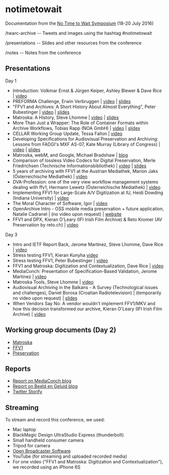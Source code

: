 # notimetowait

Documentation from the [No Time to Wait Symposium](https://mediaarea.net/MediaConch/notimetowait.html) (18-20 July 2016)

/twarc-archive -- Tweets and images using the hashtag #notimetowait

/presentations -- Slides and other resources from the conference

/notes -- Notes from the conference

## Presentations

Day 1

* Introduction: Volkmar Ernst & Jürgen Keiper, Ashley Blewer & Dave Rice | [video](https://www.youtube.com/watch?v=1jL3-6tNVv0)
* PREFORMA Challenge, Erwin Verbruggen | [video](https://www.youtube.com/watch?v=m5-ommDV9Ac) | [slides](https://github.com/preforma/documentation/dissemination/notimetowait/presentations/20160718_berlin_preforma_pdfwithnotes.pdf)
* "FFV1 and Archives: A Short History About Almost Everything", Peter Bubestinger | [video](https://www.youtube.com/watch?v=qPVnSF0oENM) | [slides](https://github.com/preforma/notimetowait/blob/master/presentations/20160718-NoTimeToWait_Symposium.zip)
* Matroska: A History, Steve Lhomme | [video](https://www.youtube.com/watch?v=UTFsTqXJBHs) | [slides](https://github.com/preforma/notimetowait/blob/master/presentations/A%20History.odp)
* More Than Just a Wrapper: The Role of Container Formats within Archive Workflows, Tobias Rapp (NOA GmbH) | [video](https://www.youtube.com/watch?v=22gLfOA47vU) | [slides](https://github.com/preforma/notimetowait/blob/master/presentations/ContainerFormatRole.pdf)
* CELLAR Working Group Update, Tessa Fallon | [video](https://www.youtube.com/watch?v=rlMOh5SEpVY)
* Developing Specifications for Audiovisual Preservation and Archiving: Lessons from FADGI's MXF AS-07, Kate Murray (Library of Congress) | [video](https://www.youtube.com/watch?v=O8uFQXvvAEE) | [slides](https://github.com/preforma/notimetowait/blob/master/presentations/NoTimeToWait2016-MurrayAS07-public.pptx)
* Matroska, webM, and Google, Michael Bradshaw | [blog](http://youtube-eng.blogspot.de/2016/04/a-look-into-youtubes-video-file-anatomy.html)
* Comparison of lossless Video Codecs for Digital Preservation, Merle Friedrichsen (Technische Informationsbibliothek) | [video](https://www.youtube.com/watch?v=GGomd2vqUuU) | [slides](https://github.com/preforma/notimetowait/blob/master/presentations/LightningTalk_Friedrichsen.pdf)
* 5 years of archiving with FFV1 at the Austrian Mediathek, Marion Jaks (Österreichische Mediathek) | [video](https://www.youtube.com/watch?v=1KswtZpaBJw)
* DVA-Profession: one of the very view workflow management systems dealing with ffv1, Hermann Lewetz (Österreichische Mediathek) | [video](https://www.youtube.com/watch?v=qeTl8C_JIbk)
* Implementing FFV1 for Large-Scale A/V Digitization at IU, Heidi Dowding (Indiana University) | [video](https://www.youtube.com/watch?v=l570RIoagFA)
* The Moral Character of Software, Igor | [video](https://www.youtube.com/watch?v=8cKWe5ojKyQ)
* OpenArchive Intro - OSS mobile media preservation + future application, Natalie Cadranel | (no video upon request) | [website](https://open-archive.net/)
* FFV1 and DPX, Kieran O'Leary (IFI Irish Film Archive) & Reto Kromer (AV Preservation by reto.ch) | [video](https://www.youtube.com/watch?v=q54_FirxdX8)

Day 3

* Intro and IETF Report Back, Jerome Martinez, Steve Lhomme, Dave Rice | [video](https://www.youtube.com/watch?v=1n9J-LaCVU0)
* Stress testing FFV1, Kieran Kunyha [video](https://www.youtube.com/watch?v=uCW0hWlSsg8)
* Stress testing FFV1, Peter Bubestinger | [video](https://www.youtube.com/watch?v=_ogZ9t8vINM)
* FFV1 and Matroska: Digitization and Contextualization, Dave Rice | [video](https://youtu.be/yuT6PLDfQw4)
* MediaConch: Presentation of Specification-Based Validation, Jerome Martinez | [video](https://www.youtube.com/watch?v=QhaJb_OIAP4)
* Matroska Tools, Steve Lhomme | [video](https://www.youtube.com/watch?v=SJ8EdRqZbFM)
* Audiovisual Archiving in the Balkans - A Survey (Technological issues and challenges), Daniel Borosa (Croatian Radiotelevision) | (temporarily no video upon request) | [slides](https://github.com/preforma/notimetowait/blob/master/presentations/Presentation%20Borosa-%20MKV%20Berlin%202016.ppsx)
* When Vendors Say No: A vendor wouldn't implement FFV1/MKV and how this decision transformed our archive, Kieran O'Leary (IFI Irish Film Archive) | [video](https://www.youtube.com/watch?v=DgRc-A1hkVg)

## Working group documents (Day 2)

* [Matroska](https://docs.google.com/document/d/1dkT5cpUWFWXKHXC1132d1ndmwrnVPV7nBeyHAehM5HQ/edit)
* [FFV1](https://docs.google.com/document/d/1lCJ5JRcGdjLvjG6vSZbRL_RnnCX_D_x2rwN57PvbY3s/edit?ts=578dffe5)
* [Preservation](https://docs.google.com/document/d/1omcIEYAA5dpI3xBpxRYX13M1e7PL_2HmFSjaC0rpSZA/edit#)

## Reports

* [Report on MediaConch blog](https://mediaarea.net/MediaConch/2016/07/26/No-Time-To-Wait-Preservation-FFV1-Matroska-Symposium/)
* [Report on Beeld en Geluid blog](http://www.beeldengeluid.nl/en/blogs/research-amp-development-en/201607/tools-trade)
* [Twitter Storify](https://storify.com/ablwr/no-time-to-wait)

## Streaming  

To stream and record this conference, we used:
* Mac laptop
* BlackMagic Design UltraStudio Express (thunderbolt)
* Small handheld consumer camera
* Tripod for camera
* [Open Broadcaster Software](https://obsproject.com/)
* YouTube (for streaming and uploaded recorded media)
* For one video ("FFV1 and Matroska: Digitization and Contextualization"), we recorded using an iPhone 6S
